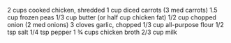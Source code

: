 2 cups cooked chicken, shredded
1 cup diced carrots (3 med carrots)
1.5 cup frozen peas
1/3 cup butter (or half cup chicken fat)
1/2 cup chopped onion (2 med onions)
3 cloves garlic, chopped
1/3 cup all-purpose flour
1/2 tsp salt
1/4 tsp pepper
1 ¾ cups chicken broth
2/3 cup milk
